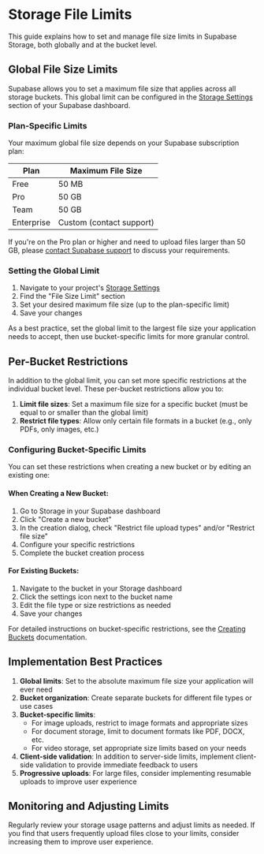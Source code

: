 # Storage File Limits

This guide explains how to set and manage file size limits in Supabase Storage, both globally and at the bucket level.

## Global File Size Limits

Supabase allows you to set a maximum file size that applies across all storage buckets. This global limit can be configured in the [Storage Settings](https://supabase.com/dashboard/project/_/settings/storage) section of your Supabase dashboard.

### Plan-Specific Limits

Your maximum global file size depends on your Supabase subscription plan:

| Plan | Maximum File Size |
|------|-------------------|
| Free | 50 MB |
| Pro | 50 GB |
| Team | 50 GB |
| Enterprise | Custom (contact support) |

If you're on the Pro plan or higher and need to upload files larger than 50 GB, please [contact Supabase support](https://supabase.com/dashboard/support/new) to discuss your requirements.

### Setting the Global Limit

1. Navigate to your project's [Storage Settings](https://supabase.com/dashboard/project/_/settings/storage)
2. Find the "File Size Limit" section
3. Set your desired maximum file size (up to the plan-specific limit)
4. Save your changes

As a best practice, set the global limit to the largest file size your application needs to accept, then use bucket-specific limits for more granular control.

## Per-Bucket Restrictions

In addition to the global limit, you can set more specific restrictions at the individual bucket level. These per-bucket restrictions allow you to:

1. **Limit file sizes**: Set a maximum file size for a specific bucket (must be equal to or smaller than the global limit)
2. **Restrict file types**: Allow only certain file formats in a bucket (e.g., only PDFs, only images, etc.)

### Configuring Bucket-Specific Limits

You can set these restrictions when creating a new bucket or by editing an existing one:

#### When Creating a New Bucket:

1. Go to Storage in your Supabase dashboard
2. Click "Create a new bucket"
3. In the creation dialog, check "Restrict file upload types" and/or "Restrict file size"
4. Configure your specific restrictions
5. Complete the bucket creation process

#### For Existing Buckets:

1. Navigate to the bucket in your Storage dashboard
2. Click the settings icon next to the bucket name
3. Edit the file type or size restrictions as needed
4. Save your changes

For detailed instructions on bucket-specific restrictions, see the [Creating Buckets](https://supabase.com/docs/guides/storage/buckets/creating-buckets#restricting-uploads) documentation.

## Implementation Best Practices

1. **Global limits**: Set to the absolute maximum file size your application will ever need
2. **Bucket organization**: Create separate buckets for different file types or use cases
3. **Bucket-specific limits**:
   - For image uploads, restrict to image formats and appropriate sizes
   - For document storage, limit to document formats like PDF, DOCX, etc.
   - For video storage, set appropriate size limits based on your needs
4. **Client-side validation**: In addition to server-side limits, implement client-side validation to provide immediate feedback to users
5. **Progressive uploads**: For large files, consider implementing resumable uploads to improve user experience

## Monitoring and Adjusting Limits

Regularly review your storage usage patterns and adjust limits as needed. If you find that users frequently upload files close to your limits, consider increasing them to improve user experience.
